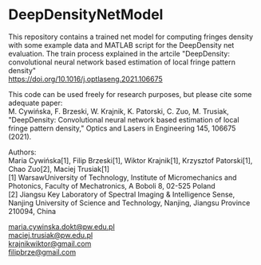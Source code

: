 # DeepDensityNetModel
This repository contains a trained net model for computing fringes density with some example data and MATLAB script for the DeepDensity net evaluation. The train process explained in the artcile "DeepDensity: convolutional neural network based estimation of local fringe pattern density" <br/>
https://doi.org/10.1016/j.optlaseng.2021.106675<br/>

This code can be used freely for research purposes, but please cite some adequate paper:<br/>
M. Cywińska, F. Brzeski, W. Krajnik, K. Patorski, C. Zuo, M. Trusiak, "DeepDensity: Convolutional neural network based estimation of local fringe pattern density," Optics and Lasers in Engineering 145, 106675 (2021).<br/>

Authors:<br/>
Maria Cywińska[1], Filip Brzeski[1], Wiktor Krajnik[1], Krzysztof Patorski[1], Chao Zuo[2], Maciej Trusiak[1]<br/>
[1] WarsawUniversity  of  Technology,  Institute  of Micromechanics  and  Photonics,  Faculty  of Mechatronics, A Boboli 8, 02-525 Poland<br/>
[2] Jiangsu  Key  Laboratory  of  Spectral  Imaging  &  Intelligence  Sense,  Nanjing  University  of Science and Technology, Nanjing, Jiangsu Province 210094, China<br/>

maria.cywinska.dokt@pw.edu.pl<br/>
maciej.trusiak@pw.edu.pl<br/>
krajnikwiktor@gmail.com<br/>
filipbrze@gmail.com<br/>
